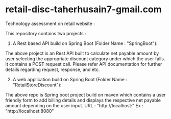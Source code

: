 # retail-disc-taherhusain7-gmail.com
Technology assessment on retail website : 

This repository contains two projects : 

1) A Rest based API build on Spring Boot (Folder Name : "SpringBoot"): 

The above project is an Rest API built to calculate net payable amount by user selecting the appropriate discount category under which 
the user falls. It contains a POST request call. Please refer API documentation for further details regarding request, response, and etc.


2) A web application build on Spring Boot (Folder Name : "RetailStoreDiscount"): 

The above repo is Spring boot project build on maven which contains a user friendly form to add billing details and displays the respective 
net payable amount depending on the user input.
URL : "http://localhost:<port>"
Ex : "http://localhost:8080"

